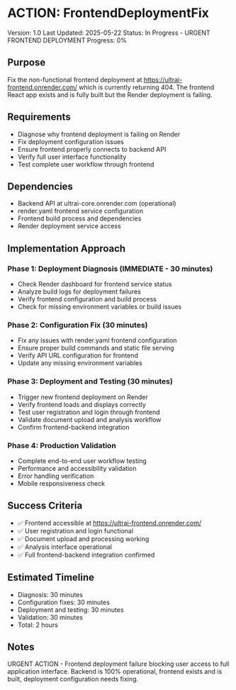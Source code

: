 # ACTION: FrontendDeploymentFix

Version: 1.0
Last Updated: 2025-05-22
Status: In Progress - URGENT FRONTEND DEPLOYMENT
Progress: 0%

## Purpose

Fix the non-functional frontend deployment at https://ultrai-frontend.onrender.com/ which is currently returning 404. The frontend React app exists and is fully built but the Render deployment is failing.

## Requirements

- Diagnose why frontend deployment is failing on Render
- Fix deployment configuration issues
- Ensure frontend properly connects to backend API
- Verify full user interface functionality
- Test complete user workflow through frontend

## Dependencies

- Backend API at ultrai-core.onrender.com (operational)
- render.yaml frontend service configuration
- Frontend build process and dependencies
- Render deployment service access

## Implementation Approach

### Phase 1: Deployment Diagnosis (IMMEDIATE - 30 minutes)

- Check Render dashboard for frontend service status
- Analyze build logs for deployment failures
- Verify frontend configuration and build process
- Check for missing environment variables or build issues

### Phase 2: Configuration Fix (30 minutes)

- Fix any issues with render.yaml frontend configuration
- Ensure proper build commands and static file serving
- Verify API URL configuration for frontend
- Update any missing environment variables

### Phase 3: Deployment and Testing (30 minutes)

- Trigger new frontend deployment on Render
- Verify frontend loads and displays correctly
- Test user registration and login through frontend
- Validate document upload and analysis workflow
- Confirm frontend-backend integration

### Phase 4: Production Validation

- Complete end-to-end user workflow testing
- Performance and accessibility validation
- Error handling verification
- Mobile responsiveness check

## Success Criteria

- ✅ Frontend accessible at https://ultrai-frontend.onrender.com/
- ✅ User registration and login functional
- ✅ Document upload and processing working
- ✅ Analysis interface operational
- ✅ Full frontend-backend integration confirmed

## Estimated Timeline

- Diagnosis: 30 minutes
- Configuration fixes: 30 minutes  
- Deployment and testing: 30 minutes
- Validation: 30 minutes
- Total: 2 hours

## Notes

URGENT ACTION - Frontend deployment failure blocking user access to full application interface. Backend is 100% operational, frontend exists and is built, deployment configuration needs fixing.